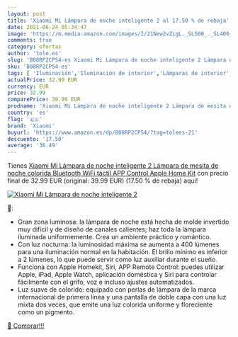 ```yaml
---
layout: post
title: 'Xiaomi Mi Lámpara de noche inteligente 2 al 17.50 % de rebaja'
date: 2021-06-24 05:34:47
image: 'https://m.media-amazon.com/images/I/21New2vZigL._SL500_._SL400_.jpg'
comments: true
category: ofertas
author: 'tole.es'
slug: 'B08RP2CPS4-es Xiaomi Mi Lámpara de noche inteligente 2 Lámpara de mesita...'
sku: 'B08RP2CPS4-es'
tags: [ 'Iluminación','Iluminación de interior','Lámparas de interior','apple','xiaomi', ]
actualPrice: 32.99 EUR
currency: EUR
price: 32.99
comparePrice: 39.99 EUR
prodname: 'Xiaomi Mi Lámpara de noche inteligente 2 Lámpara de mesita de noche colorida Bluetooth WiFi táctil APP Control Apple Home Kit'
country: 'es'
flag: '🇪🇸'
brand: 'Xiaomi'
buyurl: 'https://www.amazon.es/dp/B08RP2CPS4/?tag=tolees-21'
descuento: '17.50'
average: '36.49'
---
```


Tienes [Xiaomi Mi Lámpara de noche inteligente 2 Lámpara de mesita de noche colorida Bluetooth WiFi táctil APP Control Apple Home Kit](https://www.amazon.es/dp/B08RP2CPS4/?tag=tolees-21) con precio final de  32.99 EUR (original: 39.99 EUR) (17.50 %  de rebaja) aqui!

[![Xiaomi Mi Lámpara de noche inteligente 2](https://m.media-amazon.com/images/I/21New2vZigL._SL500_._SL400_.jpg)](https://www.amazon.es/dp/B08RP2CPS4/?tag=tolees-21)

🔎:

- Gran zona luminosa: la lámpara de noche está hecha de molde invertido muy difícil y de diseño de canales calientes; haz toda la lámpara iluminada uniformemente. Crea un ambiente práctico y romántico.
- Con luz nocturna: la luminosidad máxima se aumenta a 400 lúmenes para una iluminación normal en la habitación. El brillo mínimo es inferior a 2 lúmenes, lo que puede servir como luz auxiliar durante el sueño.
- Funciona con Apple Homekit, Siri, APP Remote Control: puedes utilizar Apple, iPad, Apple Watch, aplicación doméstica y Siri para controlar fácilmente con el grifo, voz e incluso ajustes automatizados.
- Luz suave de colorido: equipado con perlas de lámpara de la marca internacional de primera línea y una pantalla de doble capa con una luz mixta dos veces, que emite una luz colorida uniforme y floreciente como un pigmento.

[🛒 Comprar!!!](https://www.amazon.es/dp/B08RP2CPS4/?tag=tolees-21)
